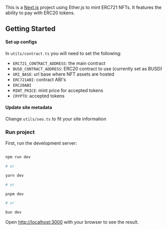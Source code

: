 This is a [Next.js](https://nextjs.org/) project using Ether.js to mint ERC721 NFTs. It features the ability to pay with ERC20 tokens.

## Getting Started

#### Set up configs

In `utils/contract.ts` you will need to set the following:

- `ERC721_CONTRACT_ADDRESS`: the main contract
- `BUSD_CONTRACT_ADDRESS`: ERC20 contract to use (currently set as BUSD)
- `URI_BASE`: url base where NFT assets are hosted
- `ERC721ABI`: contract ABI's
- `ERC20ABI`
- `MINT_PRICE`: mint price for accepted tokens
- `CRYPTO`: accepted tokens

#### Update site metadata

Change `utils/seo.ts` to fit your site information

### Run project

First, run the development server:

```bash

npm run dev

# or

yarn dev

# or

pnpm dev

# or

bun dev

```

Open [http://localhost:3000](http://localhost:3000) with your browser to see the result.
